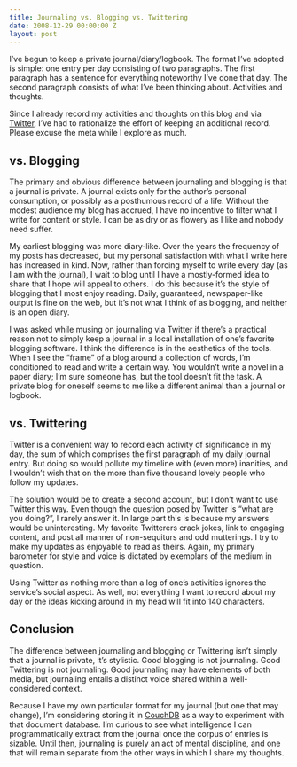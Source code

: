 ```yaml
---
title: Journaling vs. Blogging vs. Twittering
date: 2008-12-29 00:00:00 Z
layout: post
---
```


I’ve begun to keep a private journal/diary/logbook. The format I’ve adopted is simple: one entry per day consisting of two paragraphs. The first paragraph has a sentence for everything noteworthy I’ve done that day. The second paragraph consists of what I’ve been thinking about. Activities and thoughts.

Since I already record my activities and thoughts on this blog and via [Twitter](http://twitter.com/al3x), I’ve had to rationalize the effort of keeping an additional record. Please excuse the meta while I explore as much.

vs. Blogging
------------

The primary and obvious difference between journaling and blogging is that a journal is private. A journal exists only for the author’s personal consumption, or possibly as a posthumous record of a life. Without the modest audience my blog has accrued, I have no incentive to filter what I write for content or style. I can be as dry or as flowery as I like and nobody need suffer.

My earliest blogging was more diary-like. Over the years the frequency of my posts has decreased, but my personal satisfaction with what I write here has increased in kind. Now, rather than forcing myself to write every day (as I am with the journal), I wait to blog until I have a mostly-formed idea to share that I hope will appeal to others. I do this because it’s the style of blogging that I most enjoy reading. Daily, guaranteed, newspaper-like output is fine on the web, but it’s not what I think of as blogging, and neither is an open diary.

I was asked while musing on journaling via Twitter if there’s a practical reason not to simply keep a journal in a local installation of one’s favorite blogging software. I think the difference is in the aesthetics of the tools. When I see the “frame” of a blog around a collection of words, I’m conditioned to read and write a certain way. You wouldn’t write a novel in a paper diary; I’m sure someone has, but the tool doesn’t fit the task. A private blog for oneself seems to me like a different animal than a journal or logbook.

vs. Twittering
--------------

Twitter is a convenient way to record each activity of significance in my day, the sum of which comprises the first paragraph of my daily journal entry. But doing so would pollute my timeline with (even more) inanities, and I wouldn’t wish that on the more than five thousand lovely people who follow my updates.

The solution would be to create a second account, but I don’t want to use Twitter this way. Even though the question posed by Twitter is “what are you doing?”, I rarely answer it. In large part this is because my answers would be uninteresting. My favorite Twitterers crack jokes, link to engaging content, and post all manner of non-sequiturs and odd mutterings. I try to make my updates as enjoyable to read as theirs. Again, my primary barometer for style and voice is dictated by exemplars of the medium in question.

Using Twitter as nothing more than a log of one’s activities ignores the service’s social aspect. As well, not everything I want to record about my day or the ideas kicking around in my head will fit into 140 characters.

Conclusion
----------

The difference between journaling and blogging or Twittering isn’t simply that a journal is private, it’s stylistic. Good blogging is not journaling. Good Twittering is not journaling. Good journaling may have elements of both media, but journaling entails a distinct voice shared within a well-considered context.

Because I have my own particular format for my journal (but one that may change), I’m considering storing it in [CouchDB](http://couchdb.apache.org/) as a way to experiment with that document database. I’m curious to see what intelligence I can programmatically extract from the journal once the corpus of entries is sizable. Until then, journaling is purely an act of mental discipline, and one that will remain separate from the other ways in which I share my thoughts.
